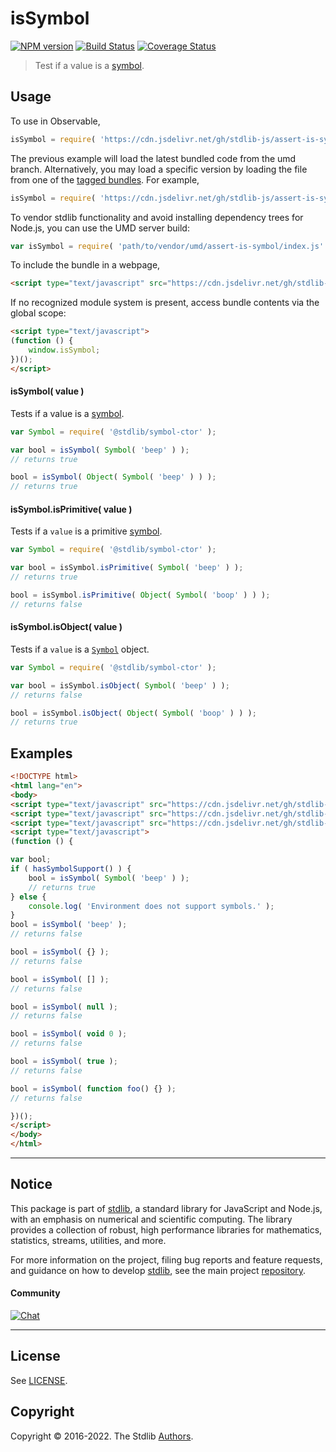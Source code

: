 <!--

@license Apache-2.0

Copyright (c) 2018 The Stdlib Authors.

Licensed under the Apache License, Version 2.0 (the "License");
you may not use this file except in compliance with the License.
You may obtain a copy of the License at

   http://www.apache.org/licenses/LICENSE-2.0

Unless required by applicable law or agreed to in writing, software
distributed under the License is distributed on an "AS IS" BASIS,
WITHOUT WARRANTIES OR CONDITIONS OF ANY KIND, either express or implied.
See the License for the specific language governing permissions and
limitations under the License.

-->

# isSymbol

[![NPM version][npm-image]][npm-url] [![Build Status][test-image]][test-url] [![Coverage Status][coverage-image]][coverage-url] <!-- [![dependencies][dependencies-image]][dependencies-url] -->

> Test if a value is a [symbol][mdn-symbol].



<section class="usage">

## Usage

To use in Observable,

```javascript
isSymbol = require( 'https://cdn.jsdelivr.net/gh/stdlib-js/assert-is-symbol@umd/browser.js' )
```
The previous example will load the latest bundled code from the umd branch. Alternatively, you may load a specific version by loading the file from one of the [tagged bundles](https://github.com/stdlib-js/assert-is-symbol/tags). For example,

```javascript
isSymbol = require( 'https://cdn.jsdelivr.net/gh/stdlib-js/assert-is-symbol@v0.0.9-umd/browser.js' )
```

To vendor stdlib functionality and avoid installing dependency trees for Node.js, you can use the UMD server build:

```javascript
var isSymbol = require( 'path/to/vendor/umd/assert-is-symbol/index.js' )
```

To include the bundle in a webpage,

```html
<script type="text/javascript" src="https://cdn.jsdelivr.net/gh/stdlib-js/assert-is-symbol@umd/browser.js"></script>
```

If no recognized module system is present, access bundle contents via the global scope:

```html
<script type="text/javascript">
(function () {
    window.isSymbol;
})();
</script>
```

#### isSymbol( value )

Tests if a value is a [symbol][mdn-symbol].

```javascript
var Symbol = require( '@stdlib/symbol-ctor' );

var bool = isSymbol( Symbol( 'beep' ) );
// returns true

bool = isSymbol( Object( Symbol( 'beep' ) ) );
// returns true
```

#### isSymbol.isPrimitive( value )

Tests if a `value` is a primitive [symbol][mdn-symbol].

```javascript
var Symbol = require( '@stdlib/symbol-ctor' );

var bool = isSymbol.isPrimitive( Symbol( 'beep' ) );
// returns true

bool = isSymbol.isPrimitive( Object( Symbol( 'boop' ) ) );
// returns false
```

#### isSymbol.isObject( value )

Tests if a `value` is a [`Symbol`][mdn-symbol] object.

```javascript
var Symbol = require( '@stdlib/symbol-ctor' );

var bool = isSymbol.isObject( Symbol( 'beep' ) );
// returns false

bool = isSymbol.isObject( Object( Symbol( 'boop' ) ) );
// returns true
```

</section>

<!-- /.usage -->

<section class="examples">

## Examples

<!-- eslint-disable no-restricted-syntax, no-empty-function -->

<!-- eslint no-undef: "error" -->

```html
<!DOCTYPE html>
<html lang="en">
<body>
<script type="text/javascript" src="https://cdn.jsdelivr.net/gh/stdlib-js/assert-has-symbol-support@umd/browser.js"></script>
<script type="text/javascript" src="https://cdn.jsdelivr.net/gh/stdlib-js/symbol-ctor@umd/browser.js"></script>
<script type="text/javascript" src="https://cdn.jsdelivr.net/gh/stdlib-js/assert-is-symbol@umd/browser.js"></script>
<script type="text/javascript">
(function () {

var bool;
if ( hasSymbolSupport() ) {
    bool = isSymbol( Symbol( 'beep' ) );
    // returns true
} else {
    console.log( 'Environment does not support symbols.' );
}
bool = isSymbol( 'beep' );
// returns false

bool = isSymbol( {} );
// returns false

bool = isSymbol( [] );
// returns false

bool = isSymbol( null );
// returns false

bool = isSymbol( void 0 );
// returns false

bool = isSymbol( true );
// returns false

bool = isSymbol( function foo() {} );
// returns false

})();
</script>
</body>
</html>
```

</section>

<!-- /.examples -->

<!-- Section for related `stdlib` packages. Do not manually edit this section, as it is automatically populated. -->

<section class="related">

</section>

<!-- /.related -->

<!-- Section for all links. Make sure to keep an empty line after the `section` element and another before the `/section` close. -->


<section class="main-repo" >

* * *

## Notice

This package is part of [stdlib][stdlib], a standard library for JavaScript and Node.js, with an emphasis on numerical and scientific computing. The library provides a collection of robust, high performance libraries for mathematics, statistics, streams, utilities, and more.

For more information on the project, filing bug reports and feature requests, and guidance on how to develop [stdlib][stdlib], see the main project [repository][stdlib].

#### Community

[![Chat][chat-image]][chat-url]

---

## License

See [LICENSE][stdlib-license].


## Copyright

Copyright &copy; 2016-2022. The Stdlib [Authors][stdlib-authors].

</section>

<!-- /.stdlib -->

<!-- Section for all links. Make sure to keep an empty line after the `section` element and another before the `/section` close. -->

<section class="links">

[npm-image]: http://img.shields.io/npm/v/@stdlib/assert-is-symbol.svg
[npm-url]: https://npmjs.org/package/@stdlib/assert-is-symbol

[test-image]: https://github.com/stdlib-js/assert-is-symbol/actions/workflows/test.yml/badge.svg?branch=v0.0.9
[test-url]: https://github.com/stdlib-js/assert-is-symbol/actions/workflows/test.yml?query=branch:v0.0.9

[coverage-image]: https://img.shields.io/codecov/c/github/stdlib-js/assert-is-symbol/main.svg
[coverage-url]: https://codecov.io/github/stdlib-js/assert-is-symbol?branch=main

<!--

[dependencies-image]: https://img.shields.io/david/stdlib-js/assert-is-symbol.svg
[dependencies-url]: https://david-dm.org/stdlib-js/assert-is-symbol/main

-->

[chat-image]: https://img.shields.io/gitter/room/stdlib-js/stdlib.svg
[chat-url]: https://gitter.im/stdlib-js/stdlib/

[stdlib]: https://github.com/stdlib-js/stdlib

[stdlib-authors]: https://github.com/stdlib-js/stdlib/graphs/contributors

[umd]: https://github.com/umdjs/umd
[es-module]: https://developer.mozilla.org/en-US/docs/Web/JavaScript/Guide/Modules

[deno-url]: https://github.com/stdlib-js/assert-is-symbol/tree/deno
[umd-url]: https://github.com/stdlib-js/assert-is-symbol/tree/umd
[esm-url]: https://github.com/stdlib-js/assert-is-symbol/tree/esm
[branches-url]: https://github.com/stdlib-js/assert-is-symbol/blob/main/branches.md

[stdlib-license]: https://raw.githubusercontent.com/stdlib-js/assert-is-symbol/main/LICENSE

[mdn-symbol]: https://developer.mozilla.org/en-US/docs/Web/JavaScript/Reference/Global_Objects/Symbol

</section>

<!-- /.links -->
